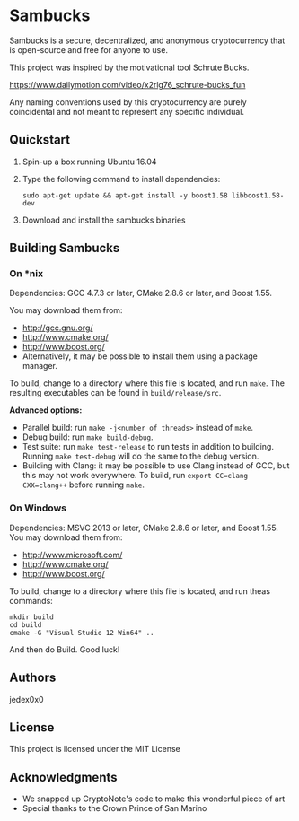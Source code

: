 # Sambucks

Sambucks is a secure, decentralized, and anonymous cryptocurrency that is open-source and free for anyone to use.

This project was inspired by the motivational tool Schrute Bucks.

https://www.dailymotion.com/video/x2rlg76_schrute-bucks_fun

Any naming conventions used by this cryptocurrency are purely coincidental and not meant to represent any specific individual.

## Quickstart

1. Spin-up a box running Ubuntu 16.04

2. Type the following command to install dependencies:

    ```sudo apt-get update && apt-get install -y boost1.58 libboost1.58-dev```

3. Download and install the sambucks binaries

## Building Sambucks

### On *nix

Dependencies: GCC 4.7.3 or later, CMake 2.8.6 or later, and Boost 1.55.

You may download them from:

* http://gcc.gnu.org/
* http://www.cmake.org/
* http://www.boost.org/
* Alternatively, it may be possible to install them using a package manager.

To build, change to a directory where this file is located, and run `make`. The resulting executables can be found in `build/release/src`.

**Advanced options:**

* Parallel build: run `make -j<number of threads>` instead of `make`.
* Debug build: run `make build-debug`.
* Test suite: run `make test-release` to run tests in addition to building. Running `make test-debug` will do the same to the debug version.
* Building with Clang: it may be possible to use Clang instead of GCC, but this may not work everywhere. To build, run `export CC=clang CXX=clang++` before running `make`.

### On Windows
Dependencies: MSVC 2013 or later, CMake 2.8.6 or later, and Boost 1.55. You may download them from:

* http://www.microsoft.com/
* http://www.cmake.org/
* http://www.boost.org/

To build, change to a directory where this file is located, and run theas commands: 
```
mkdir build
cd build
cmake -G "Visual Studio 12 Win64" ..
```

And then do Build.
Good luck!

## Authors

jedex0x0

## License

This project is licensed under the MIT License

## Acknowledgments

* We snapped up CryptoNote's code to make this wonderful piece of art
* Special thanks to the Crown Prince of San Marino
